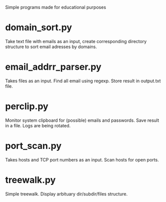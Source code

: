 Simple programs made for educational purposes

# domain_sort.py
Take text file with emails as an input, create corresponding directory structure to sort email adresses by domains.

# email_addrr_parser.py 
Takes files as an input. Find all email using regexp. Store result in output.txt file.

# perclip.py
Monitor system clipboard for (possible) emails and passwords. Save result in a file. Logs are being rotated.

# port_scan.py
Takes hosts and TCP port numbers as an input. Scan hosts for open ports.

# treewalk.py
Simple treewalk. Display arbituary dir/subdir/files structure.
